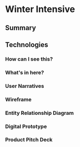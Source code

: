 # Winter Intensive 

## Summary

## Technologies

### How can I see this?

### What's in here?

### User Narratives

### Wireframe

### Entity Relationship Diagram

### Digital Prototype

### Product Pitch Deck
